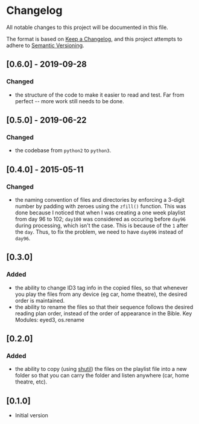 # Changelog

All notable changes to this project will be documented in this file.

The format is based on [Keep a Changelog](https://keepachangelog.com/en/1.0.0/),
and this project attempts to adhere to [Semantic Versioning](https://semver.org/spec/v2.0.0.html).

## [0.6.0] - 2019-09-28

### Changed

- the structure of the code to make it easier to read and test. Far from perfect -- more work still needs to be done.

## [0.5.0] - 2019-06-22

### Changed

- the codebase from `python2` to `python3`.

## [0.4.0] - 2015-05-11

### Changed

- the naming convention of files and directories by enforcing a 3-digit number by padding with zeroes using the `zfill()` function. This was done because I noticed that when I was creating a one week playlist from day 96 to 102; `day100` was considered as occuring before `day96` during processing, which isn't the case. This is because of the `1` after the `day`. Thus, to fix the problem, we need to have `day096` instead of `day96`.

## [0.3.0]

### Added

- the ability to change ID3 tag info in the copied files, so that whenever you play the files from any device (eg car, home theatre), the desired order is maintained.
- the ability to rename the files so that their sequence follows the desired reading plan order, instead of the order of appearance in the Bible. Key Modules: eyed3, os.rename

## [0.2.0]

### Added

- the ability to copy (using [shutil](https://docs.python.org/3/library/shutil.html)) the files on the playlist file into a new folder so that you can carry the folder and listen anywhere (car, home theatre, etc).

## [0.1.0]

- Initial version
